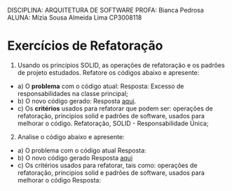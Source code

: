 DISCIPLINA: ARQUITETURA DE SOFTWARE
PROFA: Bianca Pedrosa
ALUNA: Mízia Sousa Almeida Lima 
CP3008118

# Exercícios de Refatoração

1. Usando os princípios SOLID, as operações de refatoração e os padrões de projeto estudados. Refatore os códigos abaixo e apresente:
- a) O **problema** com o código atual:
Resposta: Excesso de responsabilidades na classe principal;
- b) O novo código gerado:
Resposta [aqui](https://github.com/miziaalmeida/refactoring-ASW/tree/main/Quest%C3%A3o%201).
- c) Os **critérios** usados para refatorar que podem ser: operações de refatoração,
principios solid e padrões de software, usados para melhorar o código.
Refatoração, SOLID - Responsabilidade Única;

2. Analise o código abaixo e apresente:
- a) O problema com o código atual
Resposta: 
- b) O novo código gerado
Resposta [aqui]()
- c) Os critérios usados para refatorar, tais como: operações de refatoração,
principios solid e padrões de software, usados para melhorar o código
Resposta: 
